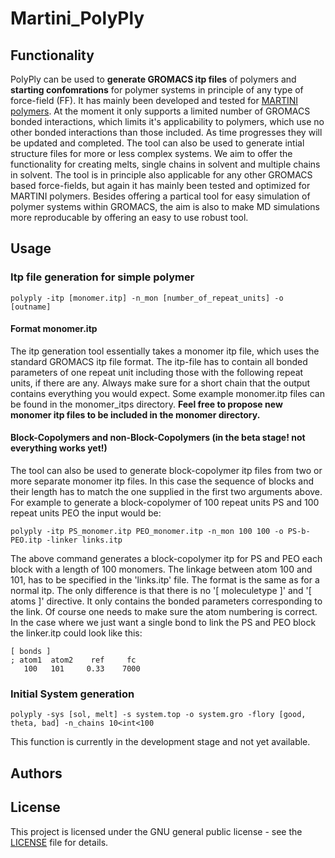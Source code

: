 # Martini_PolyPly

## Functionality 
PolyPly can be used to **generate GROMACS itp files** of polymers  and **starting confomrations** for polymer systems in principle of any type of force-field (FF). It has mainly been developed and tested for [MARTINI polymers](http://www.cgmartini.nl/index.php/force-field-parameters/polymers). At the moment it only supports a limited number of GROMACS bonded interactions, which limits it's applicability to polymers, which use no other bonded interactions than those included. As time progresses they will be updated and completed. The tool can also be used to generate intial structure files for more or less complex systems. We aim to offer the functionality for creating melts, single chains in solvent and multiple chains in solvent. The tool is in principle also applicable for any other GROMACS based force-fields, but again it has mainly been tested and optimized for MARTINI polymers. Besides offering a partical tool for easy simulation of polymer systems within GROMACS, the aim is also to make MD simulations more reproducable by offering an easy to use robust tool.

## Usage
### Itp file generation for simple polymer
```
polyply -itp [monomer.itp] -n_mon [number_of_repeat_units] -o [outname] 
```
#### Format monomer.itp
The itp generation tool essentially takes a monomer itp file, which uses the standard GROMACS itp file format. The itp-file has to contain all bonded parameters of one repeat unit including those with the following repeat units, if there are any. Always make sure for a short chain that the output contains everything you would expect. Some example monomer.itp files can be found in the monomer_itps directory. **Feel free to propose new monomer itp files to be included in the monomer directory.**  

#### Block-Copolymers and non-Block-Copolymers (in the beta stage! not everything works yet!)
The tool can also be used to generate block-copolymer itp files from two or more separate monomer itp files. In this case the sequence of blocks and their length has to match the one supplied in the first two arguments above. For example to generate a block-copolymer of 100 repeat units PS and 100 repeat units PEO the input would be:
```
polyply -itp PS_monomer.itp PEO_monomer.itp -n_mon 100 100 -o PS-b-PEO.itp -linker links.itp
```
The above command generates a block-copolymer itp for PS and PEO each block with a length of 100 monomers. The linkage between atom 100 and 101, has to be specified in the 'links.itp' file. The format is the same as for a normal itp. The only difference is that there is no '[ moleculetype ]' and '[ atoms ]' directive. It only contains the bonded parameters corresponding to the link. Of course one needs to make sure the atom numbering is correct. In the case where we just want a single bond to link the PS and PEO block the linker.itp could look like this:
```
[ bonds ]
; atom1  atom2    ref     fc
   100   101     0.33    7000
```
#### 

### Initial System generation
```
polyply -sys [sol, melt] -s system.top -o system.gro -flory [good, theta, bad] -n_chains 10<int<100
```
This function is currently in the development stage and not yet available.

## Authors

## License

This project is licensed under the GNU general public license - see the [LICENSE](LICENSE) file for details.
